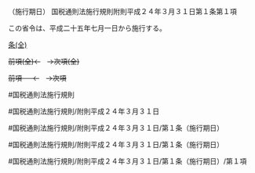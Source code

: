 （施行期日）
国税通則法施行規則附則平成２４年３月３１日第１条第１項

この省令は、平成二十五年七月一日から施行する。

[条(全)](国税通則法施行規則附則平成２４年３月３１日第１条_.md)

~~前項(全)←~~　~~→次項(全)~~

~~前項 　 ←~~　~~→次項~~



#国税通則法施行規則

#国税通則法施行規則/附則平成２４年３月３１日

#国税通則法施行規則/附則平成２４年３月３１日/第１条（施行期日）

#国税通則法施行規則/附則平成２４年３月３１日/第１条（施行期日）

#国税通則法施行規則/附則平成２４年３月３１日/第１条（施行期日）/第１項

